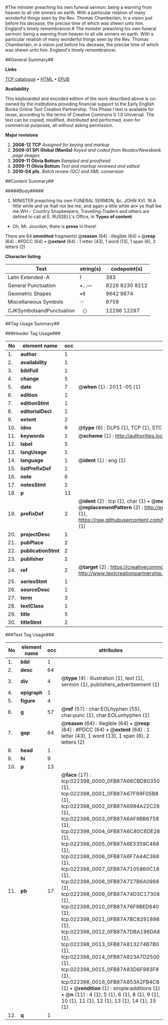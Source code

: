 #The minister preaching his own funeral sermon: being a warning from heaven to all vile sinners on earth. With a particular relation of many wonderful things seen by the Rev. Thomas Chamberlain, in a vision just before his decease, the precise time of which was shewn unto him. England's timely remembrancer.#
The minister preaching his own funeral sermon: being a warning from heaven to all vile sinners on earth. With a particular relation of many wonderful things seen by the Rev. Thomas Chamberlain, in a vision just before his decease, the precise time of which was shewn unto him.
England's timely remembrancer.

##General Summary##

**Links**

[TCP catalogue](http://www.ota.ox.ac.uk/tcp/)  • 
[HTML](http://tei.it.ox.ac.uk/tcp/Texts-HTML/free/N17/N17339.html)  • 
[EPUB](http://tei.it.ox.ac.uk/tcp/Texts-EPUB/free/N17/N17339.epub)

**Availability**

This keyboarded and encoded edition of the
	       work described above is co-owned by the institutions
	       providing financial support to the Early English Books
	       Online Text Creation Partnership. This Phase I text is
	       available for reuse, according to the terms of Creative
	       Commons 0 1.0 Universal. The text can be copied,
	       modified, distributed and performed, even for
	       commercial purposes, all without asking permission.

**Major revisions**

1. __2008-12__ __TCP__ *Assigned for keying and markup*
1. __2009-01__ __SPi Global (Manila)__ *Keyed and coded from Readex/Newsbank page images*
1. __2009-11__ __Olivia Bottum__ *Sampled and proofread*
1. __2009-11__ __Olivia Bottum__ *Text and markup reviewed and edited*
1. __2010-04__ __pfs.__ *Batch review (QC) and XML conversion*

##Content Summary##

#####Body#####

1. MINISTER preaching his own FUNERAL SERMON, &c.
JOHN XVI. 16.A little while and ye ſhall not ſee me, and again a little while an• ye ſhall ſee me.WH☞ Country Shopkeepers, Travelling-Traders and others are deſired to call at E. RUSSELL's Office, in 
**Types of content**

  * Oh, Mr. Jourdain, there is **prose** in there!

There are 64 **ommitted** fragments! 
 @__reason__ (64) : illegible (64)  •  @__resp__ (64) : #PDCC (64)  •  @__extent__ (64) : 1 letter (43), 1 word (13), 1 span (6), 2 letters (2)

**Character listing**


|Text|string(s)|codepoint(s)|
|---|---|---|
|Latin Extended-A|ſ|383|
|General Punctuation|•…—|8226 8230 8212|
|Geometric Shapes|▪◊|9642 9674|
|Miscellaneous Symbols|☞|9758|
|CJKSymbolsandPunctuation|〈〉|12296 12297|

##Tag Usage Summary##

###Header Tag Usage###

|No|element name|occ|attributes|
|---|---|---|---|
|1.|__author__|1||
|2.|__availability__|1||
|3.|__biblFull__|1||
|4.|__change__|5||
|5.|__date__|7| @__when__ (1) : 2011-05 (1)|
|6.|__edition__|1||
|7.|__editionStmt__|1||
|8.|__editorialDecl__|1||
|9.|__extent__|2||
|10.|__idno__|6| @__type__ (6) : DLPS (1), TCP (1), STC (1), NOTIS (1), IMAGE-SET (1), EVANS-CITATION (1)|
|11.|__keywords__|1| @__scheme__ (1) : http://authorities.loc.gov/ (1)|
|12.|__label__|5||
|13.|__langUsage__|1||
|14.|__language__|1| @__ident__ (1) : eng (1)|
|15.|__listPrefixDef__|1||
|16.|__note__|6||
|17.|__notesStmt__|2||
|18.|__p__|11||
|19.|__prefixDef__|2| @__ident__ (2) : tcp (1), char (1)  •  @__matchPattern__ (2) : ([0-9\-]+):([0-9IVX]+) (1), (.+) (1)  •  @__replacementPattern__ (2) : http://eebo.chadwyck.com/downloadtiff?vid=$1&page=$2 (1), https://raw.githubusercontent.com/textcreationpartnership/Texts/master/tcpchars.xml#$1 (1)|
|20.|__projectDesc__|1||
|21.|__pubPlace__|2||
|22.|__publicationStmt__|2||
|23.|__publisher__|2||
|24.|__ref__|2| @__target__ (2) : https://creativecommons.org/publicdomain/zero/1.0/ (1), http://www.textcreationpartnership.org/docs/. (1)|
|25.|__seriesStmt__|1||
|26.|__sourceDesc__|1||
|27.|__term__|3||
|28.|__textClass__|1||
|29.|__title__|5||
|30.|__titleStmt__|2||


###Text Tag Usage###

|No|element name|occ|attributes|
|---|---|---|---|
|1.|__bibl__|1||
|2.|__desc__|64||
|3.|__div__|4| @__type__ (4) : illustration (1), text (1), sermon (1), publishers_advertisement (1)|
|4.|__epigraph__|1||
|5.|__figure__|4||
|6.|__g__|57| @__ref__ (57) : char:EOLhyphen (55), char:punc (1), char:EOLunhyphen (1)|
|7.|__gap__|64| @__reason__ (64) : illegible (64)  •  @__resp__ (64) : #PDCC (64)  •  @__extent__ (64) : 1 letter (43), 1 word (13), 1 span (6), 2 letters (2)|
|8.|__head__|1||
|9.|__hi__|9||
|10.|__p__|13||
|11.|__pb__|17| @__facs__ (17) : tcp:022398_0000_0FB87A66CBD80350 (1), tcp:022398_0001_0FB87A67F99F05B8 (1), tcp:022398_0002_0FB87A6984A22C28 (1), tcp:022398_0003_0FB87A6AF9BB6758 (1), tcp:022398_0004_0FB87A6C80C6DE28 (1), tcp:022398_0005_0FB87A6E3359C468 (1), tcp:022398_0006_0FB87A6F7A44C368 (1), tcp:022398_0007_0FB87A7105860C18 (1), tcp:022398_0008_0FB87A727B6A0988 (1), tcp:022398_0009_0FB87A74D3C17308 (1), tcp:022398_0010_0FB87A76F9BED640 (1), tcp:022398_0011_0FB87A7BC8291898 (1), tcp:022398_0012_0FB87A7DBA196DA8 (1), tcp:022398_0013_0FB87A813274B7B0 (1), tcp:022398_0014_0FB87A823A7D2500 (1), tcp:022398_0015_0FB87A83D6F983F8 (1), tcp:022398_0016_0FB87A853A2FB4C8 (1)  •  @__rendition__ (1) : simple:additions (1)  •  @__n__ (11) : 4 (1), 5 (1), 6 (1), 8 (1), 9 (1), 10 (1), 11 (1), 12 (1), 13 (1), 14 (1), 15 (1)|
|12.|__q__|1||
